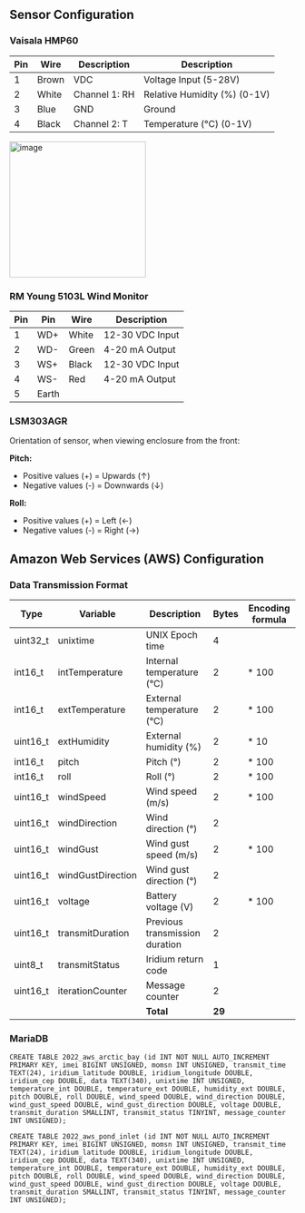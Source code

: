 
## Sensor Configuration

### Vaisala HMP60


| Pin | Wire  | Description   | Description                  |
|-----|-------|---------------|------------------------------|
| 1   | Brown | VDC           | Voltage Input (5-28V)        |
| 2   | White | Channel 1: RH | Relative Humidity (%) (0-1V) |
| 3   | Blue  | GND           | Ground                       |
| 4   | Black | Channel 2: T  | Temperature (°C) (0-1V)      |

<img width="240" alt="image" src="https://user-images.githubusercontent.com/22924092/166289749-5f874318-572a-4545-b4d9-ad0d5a73522e.png">


### RM Young 5103L Wind Monitor

| Pin | Pin   | Wire  | Description     |
|-----|-------|-------|-----------------|
| 1   | WD+   | White | 12-30 VDC Input |
| 2   | WD-   | Green | 4-20 mA Output  |
| 3   | WS+   | Black | 12-30 VDC Input |
| 4   | WS-   | Red   | 4-20 mA Output  |
| 5   | Earth |       |                 |

### LSM303AGR
Orientation of sensor, when viewing enclosure from the front:

**Pitch:**
* Positive values (+) = Upwards (↑)
* Negative values (-) = Downwards (↓)

**Roll:**
* Positive values (+) = Left (←)
* Negative values (-) = Right (→)



## Amazon Web Services (AWS) Configuration


### Data Transmission Format


| Type     | Variable          | Description                    | Bytes | Encoding formula |
|----------|-------------------|--------------------------------|-------|------------------|
| uint32_t | unixtime          | UNIX Epoch time                | 4     |                  |
| int16_t  | intTemperature    | Internal temperature (°C)      | 2     | * 100            |
| int16_t  | extTemperature    | External temperature (°C)      | 2     | * 100            |
| uint16_t | extHumidity       | External humidity (%)          | 2     | * 10             |
| int16_t  | pitch             | Pitch (°)                      | 2     | * 100            |
| int16_t  | roll              | Roll (°)                       | 2     | * 100            |
| uint16_t | windSpeed         | Wind speed (m/s)               | 2     | * 100            |
| uint16_t | windDirection     | Wind direction (°)             | 2     |                  |
| uint16_t | windGust          | Wind gust speed (m/s)          | 2     | * 100            |
| uint16_t | windGustDirection | Wind gust direction (°)        | 2     |                  |
| uint16_t | voltage           | Battery voltage (V)            | 2     | * 100            |
| uint16_t | transmitDuration  | Previous transmission duration | 2     |                  |
| uint8_t  | transmitStatus    | Iridium return code            | 1     |                  |
| uint16_t | iterationCounter  | Message counter                | 2     |                  |
|          |                   |                      **Total** | **29**|                  |

### MariaDB 

```
CREATE TABLE 2022_aws_arctic_bay (id INT NOT NULL AUTO_INCREMENT PRIMARY KEY, imei BIGINT UNSIGNED, momsn INT UNSIGNED, transmit_time TEXT(24), iridium_latitude DOUBLE, iridium_longitude DOUBLE, iridium_cep DOUBLE, data TEXT(340), unixtime INT UNSIGNED, temperature_int DOUBLE, temperature_ext DOUBLE, humidity_ext DOUBLE, pitch DOUBLE, roll DOUBLE, wind_speed DOUBLE, wind_direction DOUBLE, wind_gust_speed DOUBLE, wind_gust_direction DOUBLE, voltage DOUBLE, transmit_duration SMALLINT, transmit_status TINYINT, message_counter INT UNSIGNED);
```

```
CREATE TABLE 2022_aws_pond_inlet (id INT NOT NULL AUTO_INCREMENT PRIMARY KEY, imei BIGINT UNSIGNED, momsn INT UNSIGNED, transmit_time TEXT(24), iridium_latitude DOUBLE, iridium_longitude DOUBLE, iridium_cep DOUBLE, data TEXT(340), unixtime INT UNSIGNED, temperature_int DOUBLE, temperature_ext DOUBLE, humidity_ext DOUBLE, pitch DOUBLE, roll DOUBLE, wind_speed DOUBLE, wind_direction DOUBLE, wind_gust_speed DOUBLE, wind_gust_direction DOUBLE, voltage DOUBLE, transmit_duration SMALLINT, transmit_status TINYINT, message_counter INT UNSIGNED);
```
